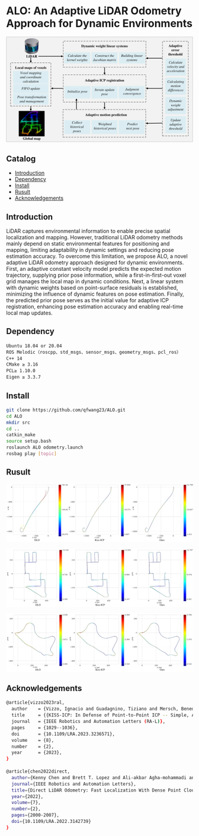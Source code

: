 # ALO: An Adaptive LiDAR Odometry Approach for Dynamic Environments

![](https://github.com/qfwang23/ALO/blob/3097dbb8654d6bd3e535c46e0c620b0a3eef7c20/fig1.png)
## Catalog
- [Introduction](#Introduction)
- [Dependency](#Dependency)
- [Install](#Install)
- [Rusult](#Rusult)
- [Acknowledgements ](#Acknowledgements)
 
## Introduction
 
LiDAR captures environmental information to enable precise spatial localization and mapping. However, traditional LiDAR odometry methods mainly depend on static environmental features for positioning and mapping, limiting adaptability in dynamic settings and reducing pose estimation accuracy. To overcome this limitation, we propose ALO, a novel adaptive LiDAR odometry approach designed for dynamic environments. First, an adaptive constant velocity model predicts the expected motion trajectory, supplying prior pose information, while a first-in-first-out voxel grid manages the local map in dynamic conditions. Next, a linear system with dynamic weights based on point-surface residuals is established, minimizing the influence of dynamic features on pose estimation. Finally, the predicted prior pose serves as the initial value for adaptive ICP registration, enhancing pose estimation accuracy and enabling real-time local map updates.

## Dependency
```bash
Ubuntu 18.04 or 20.04
ROS Melodic（roscpp、std_msgs、sensor_msgs、geometry_msgs、pcl_ros）
C++ 14
CMake ≥ 3.16
PCL≥ 1.10.0
Eigen ≥ 3.3.7
```

## Install
 
```bash
git clone https://github.com/qfwang23/ALO.git
cd ALO
mkdir src
cd ..
catkin_make
source setup.bash
roslaunch ALO odometry.launch
rosbag play [topic]
```

## Rusult

![示例图片](https://github.com/qfwang23/ALO/blob/b20e13e008f5c0c39613f8e8ad7b2543110a44c5/fig3.png)

![示例图片](https://github.com/qfwang23/ALO/blob/a821eeba42d03649c9a34c21c116e969c9f4e7f8/fig4.png)

![示例图片](https://github.com/qfwang23/ALO/blob/a821eeba42d03649c9a34c21c116e969c9f4e7f8/fig5.png)

## Acknowledgements
```bash
@article{vizzo2023ral,
  author    = {Vizzo, Ignacio and Guadagnino, Tiziano and Mersch, Benedikt and Wiesmann, Louis and Behley, Jens and Stachniss, Cyrill},
  title     = {{KISS-ICP: In Defense of Point-to-Point ICP -- Simple, Accurate, and Robust Registration If Done the Right Way}},
  journal   = {IEEE Robotics and Automation Letters (RA-L)},
  pages     = {1029--1036},
  doi       = {10.1109/LRA.2023.3236571},
  volume    = {8},
  number    = {2},
  year      = {2023},
}

@article{chen2022direct,
  author={Kenny Chen and Brett T. Lopez and Ali-akbar Agha-mohammadi and Ankur Mehta},
  journal={IEEE Robotics and Automation Letters}, 
  title={Direct LiDAR Odometry: Fast Localization With Dense Point Clouds}, 
  year={2022},
  volume={7},
  number={2},
  pages={2000-2007},
  doi={10.1109/LRA.2022.3142739}
}
```

